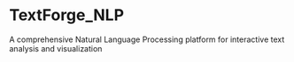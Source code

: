 # TextForge_NLP
A comprehensive Natural Language Processing platform for interactive text analysis and visualization
